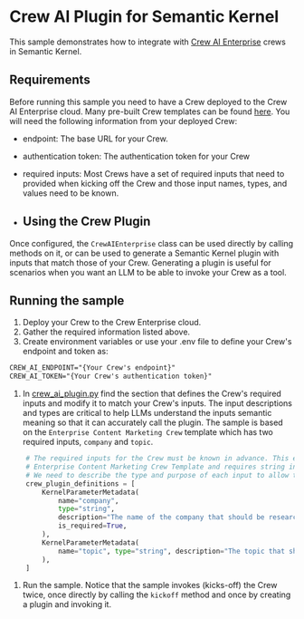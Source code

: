 # Crew AI Plugin for Semantic Kernel

This sample demonstrates how to integrate with [Crew AI Enterprise](https://app.crewai.com/) crews in Semantic Kernel.

## Requirements

Before running this sample you need to have a Crew deployed to the Crew AI Enterprise cloud. Many pre-built Crew templates can be found [here](https://app.crewai.com/crewai_plus/templates). You will need the following information from your deployed Crew:

- endpoint: The base URL for your Crew.
- authentication token: The authentication token for your Crew
- required inputs: Most Crews have a set of required inputs that need to provided when kicking off the Crew and those input names, types, and values need to be known.

- ## Using the Crew Plugin

Once configured, the `CrewAIEnterprise` class can be used directly by calling methods on it, or can be used to generate a Semantic Kernel plugin with inputs that match those of your Crew. Generating a plugin is useful for scenarios when you want an LLM to be able to invoke your Crew as a tool.

## Running the sample

1. Deploy your Crew to the Crew Enterprise cloud.
1. Gather the required information listed above.
1. Create environment variables or use your .env file to define your Crew's endpoint and token as:

```md
CREW_AI_ENDPOINT="{Your Crew's endpoint}"
CREW_AI_TOKEN="{Your Crew's authentication token}"
```

1. In [crew_ai_plugin.py](./crew_ai_plugin.py) find the section that defines the Crew's required inputs and modify it to match your Crew's inputs. The input descriptions and types are critical to help LLMs understand the inputs semantic meaning so that it can accurately call the plugin. The sample is based on the `Enterprise Content Marketing Crew` template which has two required inputs, `company` and `topic`.

```python
    # The required inputs for the Crew must be known in advance. This example is modeled after the
    # Enterprise Content Marketing Crew Template and requires string inputs for the company and topic.
    # We need to describe the type and purpose of each input to allow the LLM to invoke the crew as expected.
    crew_plugin_definitions = [
        KernelParameterMetadata(
            name="company",
            type="string",
            description="The name of the company that should be researched",
            is_required=True,
        ),
        KernelParameterMetadata(
            name="topic", type="string", description="The topic that should be researched", is_required=True
        ),
    ]
```

1. Run the sample. Notice that the sample invokes (kicks-off) the Crew twice, once directly by calling the `kickoff` method and once by creating a plugin and invoking it.
